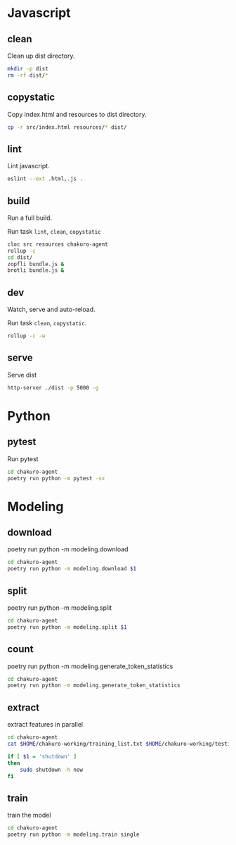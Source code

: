 # Javascript

## clean

Clean up dist directory.

```bash
mkdir -p dist
rm -rf dist/*
```

## copystatic

Copy index.html and resources to dist directory.

```bash
cp -r src/index.html resources/* dist/
```

## lint

Lint javascript.

```bash
eslint --ext .html,.js .
```

## build

Run a full build.

Run task `lint`, `clean`,  `copystatic`

```bash
cloc src resources chakuro-agent
rollup -c
cd dist/
zopfli bundle.js &
brotli bundle.js &
```

## dev

Watch, serve and auto-reload.

Run task `clean`, `copystatic`.

```bash
rollup -c -w
```

## serve

Serve dist

```bash
http-server ./dist -p 5000 -g
```

# Python

## pytest

Run pytest

```bash
cd chakuro-agent
poetry run python -m pytest -sx
```

# Modeling

## download

poetry run python -m modeling.download

```bash
cd chakuro-agent
poetry run python -m modeling.download $1
```

## split

poetry run python -m modeling.split

```bash
cd chakuro-agent
poetry run python -m modeling.split $1
```

## count

poetry run python -m modeling.generate_token_statistics

```bash
cd chakuro-agent
poetry run python -m modeling.generate_token_statistics
```

## extract

extract features in parallel

```bash
cd chakuro-agent
cat $HOME/chakuro-working/training_list.txt $HOME/chakuro-working/testing_list.txt | parallel --progress --eta --memfree 2G --nice 17 poetry run python -m modeling.extract_features {} 1

if [ $1 = 'shutdown' ]
then
	sudo shutdown -h now
fi
```

## train

train the model

```bash
cd chakuro-agent
poetry run python -m modeling.train single
```

